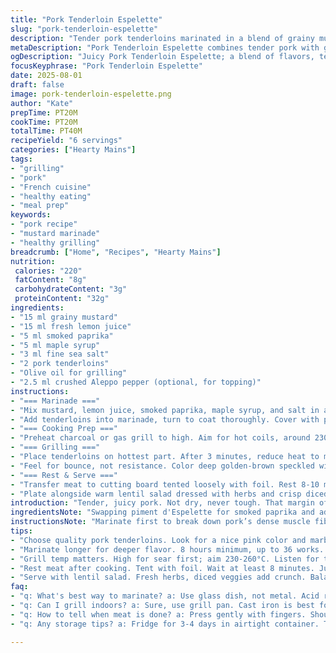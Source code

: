 ```yaml
---
title: "Pork Tenderloin Espelette"
slug: "pork-tenderloin-espelette"
description: "Tender pork tenderloins marinated in a blend of grainy mustard, lemon juice, smoked paprika, and a pinch of maple syrup for subtle sweetness. Cooked low and slow on a charcoal grill to seal juices and ensure tender bite. Piment d'Espelette swapped for smoked paprika and crushed Aleppo pepper for a smoky, mildly fruity heat. Balanced acidity and sweet undertones. Accompanied by a warm lentil salad bursting with fresh herbs and diced veggies. No gluten, nuts, dairy, or eggs. Refined timings and techniques prioritize sight, smell, and touch over rigid clocks."
metaDescription: "Pork Tenderloin Espelette combines tender pork with grainy mustard, smoked paprika, and a warm lentil salad for a balanced meal."
ogDescription: "Juicy Pork Tenderloin Espelette; a blend of flavors, textures, and a side of fresh lentil salad. Elevate your grilling game easily."
focusKeyphrase: "Pork Tenderloin Espelette"
date: 2025-08-01
draft: false
image: pork-tenderloin-espelette.png
author: "Kate"
prepTime: PT20M
cookTime: PT20M
totalTime: PT40M
recipeYield: "6 servings"
categories: ["Hearty Mains"]
tags:
- "grilling"
- "pork"
- "French cuisine"
- "healthy eating"
- "meal prep"
keywords:
- "pork recipe"
- "mustard marinade"
- "healthy grilling"
breadcrumb: ["Home", "Recipes", "Hearty Mains"]
nutrition: 
 calories: "220"
 fatContent: "8g"
 carbohydrateContent: "3g"
 proteinContent: "32g"
ingredients:
- "15 ml grainy mustard"
- "15 ml fresh lemon juice"
- "5 ml smoked paprika"
- "5 ml maple syrup"
- "3 ml fine sea salt"
- "2 pork tenderloins"
- "Olive oil for grilling"
- "2.5 ml crushed Aleppo pepper (optional, for topping)"
instructions:
- "=== Marinade ==="
- "Mix mustard, lemon juice, smoked paprika, maple syrup, and salt in a glass dish. Stir briskly to combine sharp acidity and smoky notes with a hint of sweetness."
- "Add tenderloins into marinade, turn to coat thoroughly. Cover with plastic wrap. Refrigerate 8 to 36 hours; can go longer but acidity will start to break down surface texture too much. Not a soak but a flavor penetration."
- "=== Cooking Prep ==="
- "Preheat charcoal or gas grill to high. Aim for hot coils, around 230-260°C surface temp. Brush grates with olive oil to prevent sticking. Listen for immediate sizzle when meat hits the grill."
- "=== Grilling ==="
- "Place tenderloins on hottest part. After 3 minutes, reduce heat to medium-low or move to indirect zone. Grill turning every 3-4 minutes to create even crust without burning sugars in marinade. Total cook time about 18-22 minutes, depending on thickness. Flesh should firm yet yield slightly to finger pressure, juices clear but not drying."
- "Feel for bounce, not resistance. Color deep golden-brown speckled with smoky char edges. Listen for fat crackle and aroma shifts from sharp mustard to rich caramel."
- "=== Rest & Serve ==="
- "Transfer meat to cutting board tented loosely with foil. Rest 8-10 minutes to redistribute juices. Slice against the grain into medallions about 1-1.5 cm thick."
- "Plate alongside warm lentil salad dressed with herbs and crisp diced veg. Optional sprinkle of crushed Aleppo pepper for mild heat contrast. No need to overspice; balance is key."
introduction: "Tender, juicy pork. Not dry, never tough. That margin of error tight. No guesswork. The marinade takes charge. Grainy mustard gives texture deep down, lemon juice unravels the fibers just so—an edge of acidity cuts through dense protein. Smoked paprika swapped for Espelette brings subtlety, mild fruit heat with smoky notes; maple syrup substitutes sugar for more complex sweetness. The meat soaks in flavors for hours, no rush. Grill hot first, sear crust fast, then drop heat; slow it down for even cooking. Meat cracks, sizzling fat renders. Resting—crucial—locks those juices inside muscle fibers again. Slice precisely, against grain, to make every bite tender. A simple warm lentil salad with fresh herbs finishes sharp and fresh. Traditional but with twists adapting to what’s in your pantry."
ingredientsNote: "Swapping piment d'Espelette for smoked paprika and adding a touch of crushed Aleppo pepper at plating shifts heat profile. Espelette sometimes scarce; paprika adds smoky warmth without overpowering. Maple syrup replaces white sugar—adds complexity and moisture, avoids dryness common with pure acid marination. Dijon mustard grainy for texture; smooth mustard can be used but loses visual and tactile contrast. Lemon juice best fresh—bottled lacks brightness. Tenderloins can vary; thicker ones require closer attention to heat zones to avoid raw centers or dry exteriors. Coat well but don't drown in marinade to avoid mushy surface—marinate between 8 and 36 hours, any longer acid breaks down beyond desired level."
instructionsNote: "Marinate first to break down pork’s dense muscle fibers gently but avoid over-tenderizing. Glass dish recommended for non-reactive surface to prevent bitterness from mustard and acid. Hot grill essential for sear—listen for immediate sizzle as sign meat hits right temp. Reduce heat after initial sear to prevent burning delicate maple sugar. Turn often; uneven charring means either too hot or stagnant air flow. Meat ready when surface feels firm but springy, juices run lightly clear when pricked. Resting crucial; without it, juices run out immediately slicing—lose flavor and moisture. Slice uniformly against grain; follow muscle fibers direction by eye. Warm lentil salad adds texture and herbaceous freshness to balance meat richness. Crushed Aleppo pepper optional but lifts flavor without sharp burn."
tips:
- "Choose quality pork tenderloins. Look for a nice pink color and marbling. Avoid if too dark or dry looking. Too thin won’t cook evenly."
- "Marinate longer for deeper flavor. 8 hours minimum, up to 36 works. But be careful. Acidity breaks down meat too much. If mushy, you messed up."
- "Grill temp matters. High for sear first; aim 230-260°C. Listen for that sizzle when the meat hits. If no sound, grill’s not ready."
- "Rest meat after cooking. Tent with foil. Wait at least 8 minutes. Juices redistribute. Cut too soon, they run out. No one wants dry meat."
- "Serve with lentil salad. Fresh herbs, diced veggies add crunch. Balance richness of pork. Toss lentils lightly. Simple dressing, keeps it fresh."
faq:
- "q: What's best way to marinate? a: Use glass dish, not metal. Acid reacts. Ensure even coating. No drowning; too much marinade = mushy outside."
- "q: Can I grill indoors? a: Sure, use grill pan. Cast iron is best for heat retention. But smoke and grease—open a window. Watch the temp."
- "q: How to tell when meat is done? a: Press gently with fingers. Should feel firm, bounce back. Juices clear when pricked. Internal temp ideally 63°C."
- "q: Any storage tips? a: Fridge for 3-4 days in airtight container. Try freezing. But can dry out if not wrapped well. Thaw gently."

---
```

